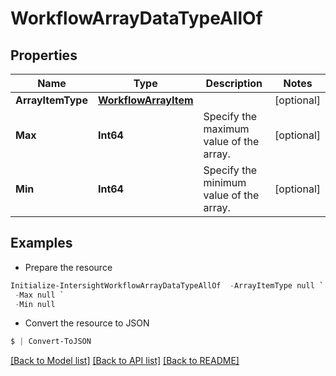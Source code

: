 # WorkflowArrayDataTypeAllOf
## Properties

Name | Type | Description | Notes
------------ | ------------- | ------------- | -------------
**ArrayItemType** | [**WorkflowArrayItem**](WorkflowArrayItem.md) |  | [optional] 
**Max** | **Int64** | Specify the maximum value of the array. | [optional] 
**Min** | **Int64** | Specify the minimum value of the array. | [optional] 

## Examples

- Prepare the resource
```powershell
Initialize-IntersightWorkflowArrayDataTypeAllOf  -ArrayItemType null `
 -Max null `
 -Min null
```

- Convert the resource to JSON
```powershell
$ | Convert-ToJSON
```

[[Back to Model list]](../README.md#documentation-for-models) [[Back to API list]](../README.md#documentation-for-api-endpoints) [[Back to README]](../README.md)

